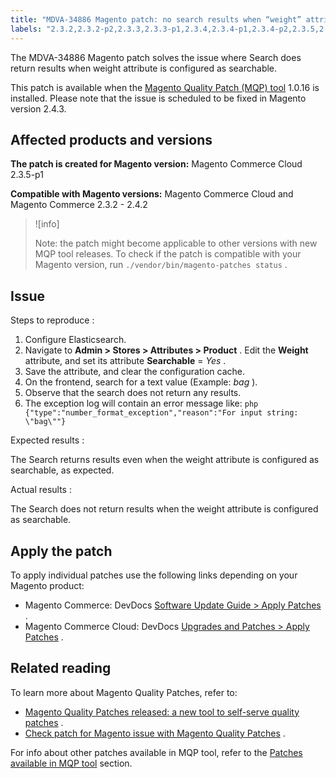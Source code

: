 ```yaml
---
title: "MDVA-34886 Magento patch: no search results when “weight” attribute used"
labels: "2.3.2,2.3.2-p2,2.3.3,2.3.3-p1,2.3.4,2.3.4-p1,2.3.4-p2,2.3.5,2.3.5-p1,2.3.5-p2,2.3.6,2.3.6-p1,2.4.0,2.4.0-p1,2.4.1,2.4.1-p1,2.4.2,MQP 1.0.16,MQP patches,Magento Commerce,Magento Commerce Cloud,Magento Quality Patches"
---
```


The MDVA-34886 Magento patch solves the issue where Search does return results when weight attribute is configured as searchable.

This patch is available when the [Magento Quality Patch (MQP) tool](https://devdocs.magento.com/guides/v2.4/comp-mgr/patching.html#mqp) 1.0.16 is installed. Please note that the issue is scheduled to be fixed in Magento version 2.4.3.

## Affected products and versions

 **The patch is created for Magento version:** Magento Commerce Cloud 2.3.5-p1

 **Compatible with Magento versions:** Magento Commerce Cloud and Magento Commerce 2.3.2 - 2.4.2

>![info]
>
>Note: the patch might become applicable to other versions with new MQP tool releases. To check if the patch is compatible with your Magento version, run `./vendor/bin/magento-patches status` .

## Issue

 <span class="wysiwyg-underline">Steps to reproduce</span> :

1. Configure Elasticsearch.
1. Navigate to **Admin > Stores > Attributes > Product** . Edit the **Weight** attribute, and set its attribute **Searchable** = *Yes* .
1. Save the attribute, and clear the configuration cache.
1. On the frontend, search for a text value (Example: *bag* ).
1. Observe that the search does not return any results.
1. The exception log will contain an error message like:    ```php    {"type":"number_format_exception","reason":"For input string: \"bag\""}    ```    

 <span class="wysiwyg-underline">Expected results</span> :

The Search returns results even when the weight attribute is configured as searchable, as expected.

 <span class="wysiwyg-underline">Actual results</span> :

The Search does not return results when the weight attribute is configured as searchable.

## Apply the patch

To apply individual patches use the following links depending on your Magento product:

* Magento Commerce: DevDocs [Software Update Guide > Apply Patches](https://devdocs.magento.com/guides/v2.4/comp-mgr/patching.html) .
* Magento Commerce Cloud: DevDocs [Upgrades and Patches > Apply Patches](https://devdocs.magento.com/cloud/project/project-patch.html) .

## Related reading

To learn more about Magento Quality Patches, refer to:

* [Magento Quality Patches released: a new tool to self-serve quality patches](https://support.magento.com/hc/en-us/articles/360047139492) .
* [Check patch for Magento issue with Magento Quality Patches](https://support.magento.com/hc/en-us/articles/360047125252) .

For info about other patches available in MQP tool, refer to the [Patches available in MQP tool](https://support.magento.com/hc/en-us/sections/360010506631-Patches-available-in-MQP-tool-) section.